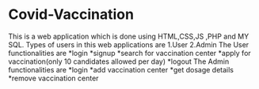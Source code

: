# Covid-Vaccination
This is a web application which is done using HTML,CSS,JS ,PHP and MY SQL.
Types of users in this web applications are
1.User
2.Admin
The User functionalities are
*login
*signup
*search for vaccination center
*apply for vaccination(only 10 candidates allowed per day)
*logout
The Admin functionalities are
*login
*add vaccination center
*get dosage details
*remove vaccination center
